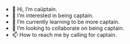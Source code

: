 - 👋 Hi, I’m caüptain.
- 👀 I’m interested in being captain.
- 🌱 I’m currently learning to be more captain.
- 💞️ I’m looking to collaborate on being captain.
- 📫 How to reach me by calling for captain.

<!---
captain93ep/captain93ep is a ✨ special ✨ repository because its `README.md` (this file) appears on your GitHub profile.
You can click the Preview link to take a look at your changes.
--->
